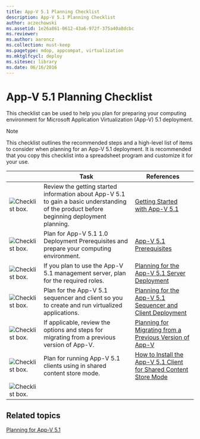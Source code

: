 ```yaml
---
title: App-V 5.1 Planning Checklist
description: App-V 5.1 Planning Checklist
author: aczechowski
ms.assetid: 1e26a861-0612-43a6-972f-375a40a8dcbc
ms.reviewer:
ms.author: aaroncz
ms.collection: must-keep
ms.pagetype: mdop, appcompat, virtualization
ms.mktglfcycl: deploy
ms.sitesec: library
ms.date: 06/16/2016
---
```



# App-V 5.1 Planning Checklist

This checklist can be used to help you plan for preparing your computing environment for Microsoft Application Virtualization (App-V) 5.1 deployment.

> [!NOTE]
> This checklist outlines the recommended steps and a high-level list of items to consider when planning for an App-V 5.1 deployment. It is recommended that you copy this checklist into a spreadsheet program and customize it for your use.

| &nbsp; |Task |References |
|-|-|-|
|![Checklist box.](images/checklistbox.gif) |Review the getting started information about App-V 5.1 to gain a basic understanding of the product before beginning deployment planning.|[Getting Started with App-V 5.1](getting-started-with-app-v-51.md)|
|![Checklist box.](images/checklistbox.gif) |Plan for App-V 5.1 1.0 Deployment Prerequisites and prepare your computing environment.|[App-V 5.1 Prerequisites](app-v-51-prerequisites.md)|
|![Checklist box.](images/checklistbox.gif) |If you plan to use the App-V 5.1 management server, plan for the required roles.|[Planning for the App-V 5.1 Server Deployment](planning-for-the-app-v-51-server-deployment.md)|
|![Checklist box.](images/checklistbox.gif) |Plan for the App-V 5.1 sequencer and client so you to create and run virtualized applications.|[Planning for the App-V 5.1 Sequencer and Client Deployment](planning-for-the-app-v-51-sequencer-and-client-deployment.md)|
|![Checklist box.](images/checklistbox.gif) |If applicable, review the options and steps for migrating from a previous version of App-V.|[Planning for Migrating from a Previous Version of App-V](planning-for-migrating-from-a-previous-version-of-app-v51.md)|
|![Checklist box.](images/checklistbox.gif) |Plan for running App-V 5.1 clients using in shared content store mode.|[How to Install the App-V 5.1 Client for Shared Content Store Mode](how-to-install-the-app-v-51-client-for-shared-content-store-mode.md)|
|![Checklist box.](images/checklistbox.gif) |         |         |

## Related topics

[Planning for App-V 5.1](planning-for-app-v-51.md)
